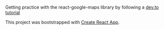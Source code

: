 Getting practice with the react-google-maps library by following a [dev.to tutorial](https://dev.to/zerquix18/let-s-play-with-google-maps-and-react-making-a-car-move-through-the-road-like-on-uber-part-1-4eo0)

This project was bootstrapped with [Create React App](https://github.com/facebook/create-react-app).
